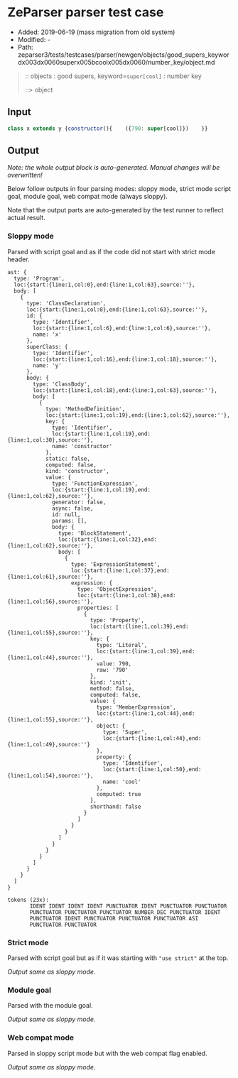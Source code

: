 # ZeParser parser test case

- Added: 2019-06-19 (mass migration from old system)
- Modified: -
- Path: zeparser3/tests/testcases/parser/newgen/objects/good_supers_keywordx003dx0060superx005bcoolx005dx0060/number_key/object.md

> :: objects : good supers, keyword=`super[cool]` : number key
>
> ::> object

## Input

`````js
class x extends y {constructor(){    ({790: super[cool]})    }}
`````

## Output

_Note: the whole output block is auto-generated. Manual changes will be overwritten!_

Below follow outputs in four parsing modes: sloppy mode, strict mode script goal, module goal, web compat mode (always sloppy).

Note that the output parts are auto-generated by the test runner to reflect actual result.

### Sloppy mode

Parsed with script goal and as if the code did not start with strict mode header.

`````
ast: {
  type: 'Program',
  loc:{start:{line:1,col:0},end:{line:1,col:63},source:''},
  body: [
    {
      type: 'ClassDeclaration',
      loc:{start:{line:1,col:0},end:{line:1,col:63},source:''},
      id: {
        type: 'Identifier',
        loc:{start:{line:1,col:6},end:{line:1,col:6},source:''},
        name: 'x'
      },
      superClass: {
        type: 'Identifier',
        loc:{start:{line:1,col:16},end:{line:1,col:18},source:''},
        name: 'y'
      },
      body: {
        type: 'ClassBody',
        loc:{start:{line:1,col:18},end:{line:1,col:63},source:''},
        body: [
          {
            type: 'MethodDefinition',
            loc:{start:{line:1,col:19},end:{line:1,col:62},source:''},
            key: {
              type: 'Identifier',
              loc:{start:{line:1,col:19},end:{line:1,col:30},source:''},
              name: 'constructor'
            },
            static: false,
            computed: false,
            kind: 'constructor',
            value: {
              type: 'FunctionExpression',
              loc:{start:{line:1,col:19},end:{line:1,col:62},source:''},
              generator: false,
              async: false,
              id: null,
              params: [],
              body: {
                type: 'BlockStatement',
                loc:{start:{line:1,col:32},end:{line:1,col:62},source:''},
                body: [
                  {
                    type: 'ExpressionStatement',
                    loc:{start:{line:1,col:37},end:{line:1,col:61},source:''},
                    expression: {
                      type: 'ObjectExpression',
                      loc:{start:{line:1,col:38},end:{line:1,col:56},source:''},
                      properties: [
                        {
                          type: 'Property',
                          loc:{start:{line:1,col:39},end:{line:1,col:55},source:''},
                          key: {
                            type: 'Literal',
                            loc:{start:{line:1,col:39},end:{line:1,col:44},source:''},
                            value: 790,
                            raw: '790'
                          },
                          kind: 'init',
                          method: false,
                          computed: false,
                          value: {
                            type: 'MemberExpression',
                            loc:{start:{line:1,col:44},end:{line:1,col:55},source:''},
                            object: {
                              type: 'Super',
                              loc:{start:{line:1,col:44},end:{line:1,col:49},source:''}
                            },
                            property: {
                              type: 'Identifier',
                              loc:{start:{line:1,col:50},end:{line:1,col:54},source:''},
                              name: 'cool'
                            },
                            computed: true
                          },
                          shorthand: false
                        }
                      ]
                    }
                  }
                ]
              }
            }
          }
        ]
      }
    }
  ]
}

tokens (23x):
       IDENT IDENT IDENT IDENT PUNCTUATOR IDENT PUNCTUATOR PUNCTUATOR
       PUNCTUATOR PUNCTUATOR PUNCTUATOR NUMBER_DEC PUNCTUATOR IDENT
       PUNCTUATOR IDENT PUNCTUATOR PUNCTUATOR PUNCTUATOR ASI
       PUNCTUATOR PUNCTUATOR
`````

### Strict mode

Parsed with script goal but as if it was starting with `"use strict"` at the top.

_Output same as sloppy mode._

### Module goal

Parsed with the module goal.

_Output same as sloppy mode._

### Web compat mode

Parsed in sloppy script mode but with the web compat flag enabled.

_Output same as sloppy mode._
